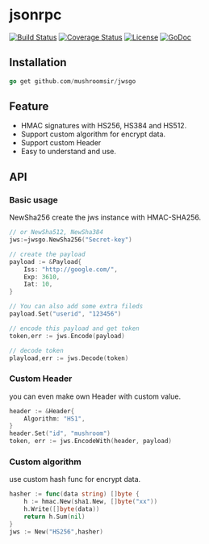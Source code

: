# jsonrpc

[![Build Status](https://travis-ci.org/mushroomsir/jwsgo.svg?branch=master)](https://travis-ci.org/mushroomsir/jwsgo)
[![Coverage Status](http://img.shields.io/coveralls/mushroomsir/jwsgo.svg?style=flat-square)](https://coveralls.io/r/mushroomsir/jwsgo)
[![License](http://img.shields.io/badge/license-mit-blue.svg?style=flat-square)](https://raw.githubusercontent.com/mushroomsir/jwsgo/master/LICENSE)
[![GoDoc](http://img.shields.io/badge/go-documentation-blue.svg?style=flat-square)](http://godoc.org/github.com/mushroomsir/jwsgo)

## Installation
```go
go get github.com/mushroomsir/jwsgo
```

## Feature
- HMAC signatures with HS256, HS384 and HS512.
- Support custom algorithm for encrypt data.
- Support custom Header
- Easy to understand and use.

## API
### Basic usage
NewSha256 create the jws instance with HMAC-SHA256.
```go
// or NewSha512, NewSha384
jws:=jwsgo.NewSha256("Secret-key")

// create the payload
payload := &Payload{
    Iss: "http://google.com/",
    Exp: 3610,
    Iat: 10,
}

// You can also add some extra fileds
payload.Set("userid", "123456")

// encode this payload and get token
token,err := jws.Encode(payload)

// decode token
playload,err := jws.Decode(token)

```
### Custom Header
you can even make own Header with custom value.
```go
header := &Header{
    Algorithm: "HS1",
}
header.Set("id", "mushroom")
token, err := jws.EncodeWith(header, payload)
```
### Custom algorithm
use custom hash func for encrypt data.
```go
hasher := func(data string) []byte {
    h := hmac.New(sha1.New, []byte("xx"))
    h.Write([]byte(data))
    return h.Sum(nil)
}
jws := New("HS256",hasher)
```